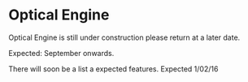 # Optical Engine

Optical Engine is still under construction please return at a later date.

Expected: September onwards.

There will soon be a list a expected features.  Expected 1/02/16
